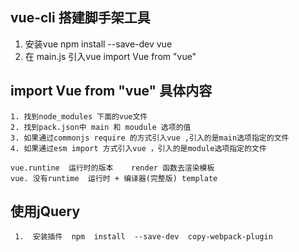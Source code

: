 ## vue-cli 搭建脚手架工具
   1. 安装vue     npm  install  --save-dev  vue
   2. 在 main.js 引入vue     import Vue from  "vue" 
##  import Vue from  "vue" 具体内容
    1. 找到node_modules 下面的vue文件
    2. 找到pack.json中 main 和 moudule 选项的值
    3. 如果通过commonjs require 的方式引入vue ,引入的是main选项指定的文件
    4. 如果通过esm import 方式引入vue ，引入的是module选项指定的文件
     
    vue.runtine  运行时的版本    render 函数去渲染模板
    vue. 没有runtime  运行时 + 编译器(完整版) template
##  使用jQuery
     1.  安装插件  npm  install  --save-dev  copy-webpack-plugin